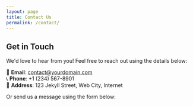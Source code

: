 ```yaml
---
layout: page
title: Contact Us
permalink: /contact/
---
```

## Get in Touch

We'd love to hear from you! Feel free to reach out using the details below:

📧 **Email**: [contact@yourdomain.com](mailto:contact@yourdomain.com)  
📞 **Phone**: +1 (234) 567-8901  
📍 **Address**: 123 Jekyll Street, Web City, Internet  

Or send us a message using the form below:
